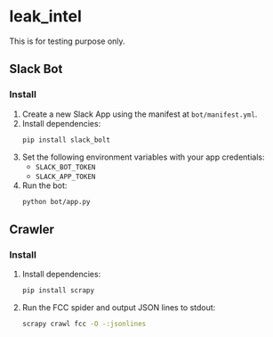 # leak_intel

This is for testing purpose only.

## Slack Bot

### Install
1. Create a new Slack App using the manifest at `bot/manifest.yml`.
2. Install dependencies:
   ```bash
   pip install slack_bolt
   ```
3. Set the following environment variables with your app credentials:
   * `SLACK_BOT_TOKEN`
   * `SLACK_APP_TOKEN`
4. Run the bot:
   ```bash
   python bot/app.py
   ```


## Crawler

### Install
1. Install dependencies:
   ```bash
   pip install scrapy
   ```
2. Run the FCC spider and output JSON lines to stdout:
   ```bash
   scrapy crawl fcc -O -:jsonlines
   ```


